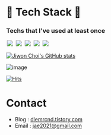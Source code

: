 # 🎈 Tech Stack 🎈
### Techs that I've used at least once

<img src = "https://img.shields.io/badge/-C-black?style=flat&logo=c%2B%2B" style="height : auto; margin-left : 2px; margin-right : 2px;"/> <img src = "https://img.shields.io/badge/-C++-black?style=flat&logo=c%2B%2B" style="height : auto; margin-left : 2px; margin-right : 2px;"/> <img src = "https://img.shields.io/badge/-C%23%20-black?style=flat&logo=C%20Sharp" style="height : auto; margin-left : 2px; margin-right : 2px;"/> <img src="https://img.shields.io/badge/unity%20-%23000000.svg?&style=flat&logo=unity&logoColor=white" style="height : auto; margin-left : 2px; margin-right : 2px;"/> <img src="https://img.shields.io/badge/unreal%20engine%20-%23313131.svg?&style=flat&logo=unreal%20engine&logoColor=white" style="height : auto; margin-left : 2px; margin-right : 2px;"/>

[![Jiwon Choi's GitHub stats](https://github-readme-stats.vercel.app/api?username=jiwonchoidd)](https://github.com/jiwonchoidd/github-readme-stats)

![image](https://media.giphy.com/media/fb4haewhv8ttpwpfMw/giphy.gif)

<!--방문자 수, 깃허브 팔로워 수-->
[![Hits](https://hits.seeyoufarm.com/api/count/incr/badge.svg?url=https%3A%2F%2Fgithub.com%2Fjiwonchoidd&count_bg=%23B63C3C&title_bg=%237A7343&icon=&icon_color=%23E7E7E7&title=hits&edge_flat=false)](https://hits.seeyoufarm.com)

# Contact

<!--
<a href="https://ansohxxn.github.io/">
    <img src = "https://img.shields.io/badge/MY%20BLOG-yellow?&style=flat&logo=github&logoColor=black" style="height : auto; margin-right : 2px;"/>
</a>
<a href="https://www.youtube.com/channel/UCh2PUxXthHJtfnh03z4pV-Q">
    <img src ="https://img.shields.io/badge/YouTube%20-%23FF0000.svg?&style=flat&logo=YouTube&logoColor=white" style="height : auto;"/>
</a>
-->

- Blog : <a href="https://dlemrcnd.tistory.com/"> dlemrcnd.tistory.com </a>
- Email : <a href="jae2021@gmail.com"> jae2021@gmail.com</a>
